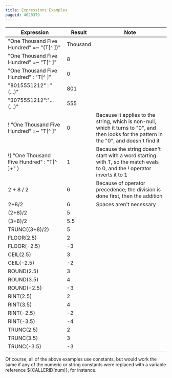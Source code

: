 ```yaml
---
title: Expressions Examples
pageid: 4620379
---
```




| Expression | Result | Note |
| --- | --- | --- |
| "One Thousand Five Hundred" =~ "(T[^ ])" | Thousand |  |
| "One Thousand Five Hundred" =~ "T[^ ]" | 8 |  |
| "One Thousand Five Hundred" : "T[^ ]" | 0 |  |
| "8015551212" : "(...)" | 801 |  |
| "3075551212":"...(...)" | 555 |  |
| ! "One Thousand Five Hundred" =~ "T[^ ]" | 0 | Because it applies to the string, which is non-null, which it turns to "0", and then looks for the pattern in the "0", and doesn't find it |
| !( "One Thousand Five Hundred" : "T[^ ]+" ) | 1 | Because the string doesn't start with a word starting with T, so the match evals to 0, and the ! operator inverts it to 1 |
| 2 + 8 / 2 | 6 | Because of operator precedence; the division is done first, then the addition |
| 2+8/2 | 6 | Spaces aren't necessary |
| (2+8)/2 | 5 |  |
| (3+8)/2 | 5.5 |  |
| TRUNC((3+8)/2) | 5 |  |
| FLOOR(2.5) | 2 |  |
| FLOOR(-2.5) | -3 |  |
| CEIL(2.5) | 3 |  |
| CEIL(-2.5) | -2 |  |
| ROUND(2.5) | 3 |  |
| ROUND(3.5) | 4 |  |
| ROUND(-2.5) | -3 |  |
| RINT(2.5) | 2 |  |
| RINT(3.5) | 4 |  |
| RINT(-2.5) | -2 |  |
| RINT(-3.5) | -4 |  |
| TRUNC(2.5) | 2 |  |
| TRUNC(3.5) | 3 |  |
| TRUNC(-3.5) | -3 |  |

Of course, all of the above examples use constants, but would work the same if any of the numeric or string constants were replaced with a variable reference ${CALLERID(num)}, for instance.

